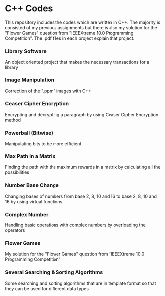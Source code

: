 # C++ Codes
This repository includes the codes which are written in C++. The majority is consisted of my previous assignments but there is also my solution for the "Flower Games" question from "IEEEXtreme 10.0 Programming Competition". The .pdf files in each project explain that project.
### Library Software
An object oriented project that makes the necessary transactions for a library
### Image Manipulation
Correction of the ".ppm" images with C++
### Ceaser Cipher Encryption
Encrypting and decrypting a paragraph by using Ceaser Cipher Encryption method
### Powerball (Bitwise)
Manipulating bits to be more efficient
### Max Path in a Matrix
Finding the path with the maximum rewards in a matrix by calculating all the  possibilities 
### Number Base Change
Changing bases of numbers from base 2, 8, 10 and 16 to base 2, 8, 10 and 16 by using virtual functions
### Complex Number
Handling basic operations with complex numbers by overloading the operators
### Flower Games
My solution for the "Flower Games" question from "IEEEXtreme 10.0 Programming Competition"
### Several Searching & Sorting Algorithms
Some searching and sorting algorithms that are in template format so that they can be used for different data types
